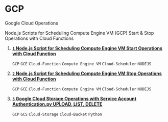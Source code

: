 # GCP
Google Cloud Operations 


Node.js Scripts for Scheduling Compute Engine VM (GCP) Start & Stop Operations with Cloud Functions


1. [**`1` Node.js Script for Scheduling Compute Engine VM Start Operations with Cloud Function**](https://github.com/AkshayRatheesh/GCP/blob/main/Node.js%20Scripts%20for%20Scheduling%20Compute%20Engine%20VM%20(GCE)%20Start%20%26%20Stop%20Operations%20with%20Cloud%20Functions/Start-VM-Instance-Function.js) 

    `GCP` `GCE` `Cloud-Function` `Compute Engine VM` `Cloud-Scheduler` `NODEJS`

2. [**`2` Node.js Script for Scheduling Compute Engine VM Stop Operations with Cloud Function**](https://github.com/AkshayRatheesh/GCP/blob/main/Node.js%20Scripts%20for%20Scheduling%20Compute%20Engine%20VM%20(GCE)%20Start%20%26%20Stop%20Operations%20with%20Cloud%20Functions/Stop-VM-Instance-Function.js) 

    `GCP` `GCE` `Cloud-Function` `Compute Engine VM` `Cloud-Scheduler` `NODEJS`

3. [**`3` Google Cloud Storage Operations with Service Account Authentication.py UPLOAD, LIST, DELETE**](https://github.com/AkshayRatheesh/GCP/blob/main/Google%20Cloud%20Storage%20Operations%20with%20Service%20Account%20Authentication.py) 

    `GCP` `GCS` `Cloud-Storage` `Cloud-Bucket` `Python`